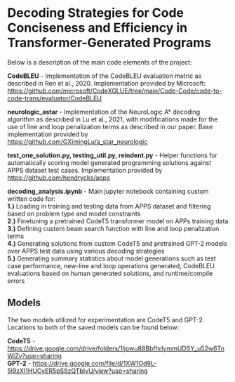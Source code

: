 # Decoding Strategies for Code Conciseness and Efficiency in Transformer-Generated Programs

Below is a description of the main code elements of the project:

**CodeBLEU** - Implementation of the CodeBLEU evaluation metric as described in Ren et al., 2020. Implementation provided by Microsoft: https://github.com/microsoft/CodeXGLUE/tree/main/Code-Code/code-to-code-trans/evaluator/CodeBLEU

**neurologic_astar** - Implementation of the NeuroLogic A* decoding algorithm as described in Lu et al., 2021, with modifications made for the use of line and loop penalization terms as described in our paper. Base implementation provided by https://github.com/GXimingLu/a_star_neurologic

**test_one_solution.py, testing_util.py, reindent.py** - Helper functions for automatically scoring model generated programming solutions against APPS dataset test cases. Implementation provided by https://github.com/hendrycks/apps

**decoding_analysis.ipynb** - Main jupyter notebook containing custom written code for:  
  **1.)** Loading in training and testing data from APPS dataset and filtering based on problem type and model constraints  
  **2.)** Finetuning a pretrained CodeT5 transformer model on APPs training data  
  **3.)** Defining custom beam search function with line and loop penalization terms  
  **4.)** Generating solutions from custom CodeT5 and pretrained GPT-2 models over APPS test data using various decoding strategies  
  **5.)** Generating summary statistics about model generations such as test case performance, new-line and loop operations generated, CodeBLEU evaluations based on human generated solutions, and runtime/compile errors  
  
 ## Models
 The two models utilized for experimentation are CodeT5 and GPT-2. Locations to both of the saved models can be found below:  
 
 **CodeT5** - https://drive.google.com/drive/folders/1ljowu88BbfhrIymmUDSY_u52w6TnWiZv?usp=sharing  
 **GPT-2** - https://drive.google.com/file/d/1XW1Od9L-5l9zXl1HUCyER5pS9zQTbIvU/view?usp=sharing
